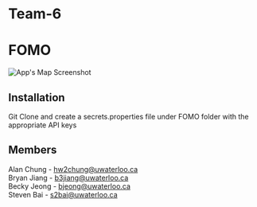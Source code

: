 # Team-6
# FOMO

![App's Map Screenshot](images/Screenshot_2024-12-03_at_5.57.41_PM.png)


## Installation
Git Clone and create a secrets.properties file under FOMO folder with the appropriate API keys

## Members
Alan Chung - hw2chung@uwaterloo.ca  
Bryan Jiang - b3jiang@uwaterloo.ca  
Becky Jeong - bjeong@uwaterloo.ca  
Steven Bai - s2bai@uwaterloo.ca  
